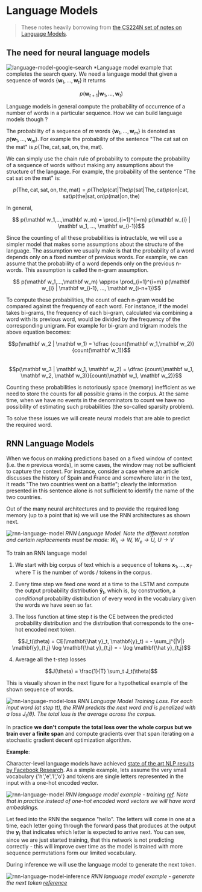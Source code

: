 # Language Models

> These notes heavily borrowing from [the CS224N set of notes on Language Models](https://web.stanford.edu/class/archive/cs/cs224n/cs224n.1224/index.html#coursework). 

## The need for neural language models

![language-model-google-search](images/language-model-google-search.png)
*Language model example that completes the search query. We need a language model that given a sequence of words $\{ \mathbf w_1, ..., \mathbf w_t \}$ it returns

$$p(\mathbf w_{t+1} | \mathbf w_1, ..., \mathbf w_t)$$

Language models in general compute the probability of occurrence of a number of words in a particular sequence.  How we can build language models though ?

 The probability of a sequence of $m$ words $\{\mathbf w_1, ..., \mathbf w_m \}$ is denoted as $p(\mathbf w_1,...,\mathbf w_m)$. For example the probability of the sentence "The cat sat on the mat" is $p(\text{The}, \text{cat}, \text{sat}, \text{on}, \text{the}, \text{mat})$.

We can simply use the chain rule of probability to compute the probability of a sequence of words without making any assumptions about the structure of the language. For example, the probability of the sentence "The cat sat on the mat" is:

$$p(\text{The}, \text{cat}, \text{sat}, \text{on}, \text{the}, \text{mat}) = p(\text{The}) p(\text{cat} | \text{The}) p(\text{sat} | \text{The}, \text{cat}) p(\text{on} | \text{cat}, \text{sat}) p(\text{the} | \text{sat}, \text{on}) p(\text{mat} | \text{on}, \text{the})$$

In general, 

$$ p(\mathbf w_1,...,\mathbf w_m) = \prod_{i=1}^{i=m} p(\mathbf w_{i} | \mathbf w_1, ..., \mathbf w_{i-1})$$

Since the counting of all these probabilities is intractable, we will use a simpler model that makes some assumptions about the structure of the language. The assumption we usually make is that the probability of a word depends only on a fixed number of previous words. For example, we can assume that the probability of a word depends only on the previous n-words. This assumption is called the n-gram assumption.

$$ p(\mathbf w_1,...,\mathbf w_m)  \approx \prod_{i=1}^{i=m} p(\mathbf w_{i} | \mathbf w_{i-1}, ..., \mathbf w_{i-n+1})$$

To compute these probabilities, the count of each n-gram would be compared against the frequency of each word. For instance, if the model takes bi-grams, the frequency of each bi-gram, calculated via combining a word with its previous word, would be divided by the frequency of the corresponding unigram. For example for bi-gram and trigram models the above equation becomes:

$$p(\mathbf w_2 | \mathbf w_1) = \dfrac {count(\mathbf w_1,\mathbf w_2)}{count(\mathbf w_1)}$$	
$$p(\mathbf w_3 | \mathbf w_1, \mathbf w_2) = \dfrac {count(\mathbf w_1, \mathbf w_2, \mathbf w_3)}{count(\mathbf w_1, \mathbf w_2)}$$

Counting these probabilities is notoriously space (memory) inefficient as we need to store the counts for all possible grams in the corpus. At the same time, when we have no events in the denominators to count we have no possibility of estimating such probabilities (the so-called sparsity problem).  

To solve these issues we will create neural models that are able to predict the required word. 


## RNN Language Models

When we focus on making predictions based on a fixed window of context (i.e. the $n$ previous words), in some cases, the window may not be sufficient to capture the context. For instance, consider a case where an article discusses the history of Spain and France and somewhere later in the text, it reads "The two countries went on a battle"; clearly the information presented in this sentence alone is not sufficient to identify the name of the two countries. 

Out of the many neural architectures and to provide the required long memory (up to a point that is) we will use the RNN architectures as shown next. 

![rnn-language-model](images/rnn-language-model-words.png)
_RNN Language Model. Note the different notation and certain replacements must be made: $W_h → W$, $W_e \rightarrow U$, $U → V$_

To train an RNN language model 

1. We start with  big corpus of text which is a sequence of tokens $\mathbf x_1, ..., \mathbf x_{T}$ where T is the number of words / tokens in the corpus. 

2. Every time step we feed one word at a time to the LSTM and compute the output probability distribution $\mathbf{\hat  y}_t$, which is, by construction, a _conditional_ probability distribution of every word in the vocabulary given the words we have seen so far. 

3. The loss function at time step $t$ is the CE between the predicted probability distribution and the distribution that corresponds to the one-hot encoded next token. 
   
$$J_t(\theta) = CE(\mathbf{\hat  y}_t, \mathbf{y}_t) = - \sum_j^{|V|} \mathbf{y}_{t,j} \log \mathbf{\hat y}_{t,j} = - \log \mathbf{\hat y}_{t,j}$$ 

4. Average all the t-step losses 

$$J(\theta) = \frac{1}{T} \sum_t J_t(\theta)$$

This is visually shown in the next figure for a hypothetical example of the shown sequence of words. 

![rnn-language-model-loss](images/rnn-language-model-loss.png)
*RNN Language Model Training Loss. For each input word (at step t$t$), the RNN predicts the next word and is penalized with a loss $J_t(\theta)$. The total loss is the average across the corpus.*

In practice **we don't compute the total loss over the whole corpus but we train over a finite span** and compute gradients over that span iterating on a stochastic gradient decent optimization algorithm. 

**Example**: 

Character-level language models have achieved [state of the art NLP results by Facebook Research](https://github.com/flairNLP/flair).  As a simple example, lets assume the very small vocabulary {'h','e','l','o'} and tokens are single letters represented in the input with a one-hot encoded vector. 

![rnn-language-model](images/rnn-language-model.png)
_RNN language model example - training [ref](https://www.youtube.com/watch?v=6niqTuYFZLQ&t=521s). Note that in practice instead of one-hot encoded word vectors we will have word embeddings._

 Let feed into the RNN the sequence "hello". The letters will come in one at a time, each letter going through the forward pass that produces at the output the $\mathbf y_t$ that indicates which letter is expected to arrive next.  You can see, since we are just started training,  that this network is not predicting correctly - this will improve over time as the model is trained with more sequence permutations form our limited vocabulary. 
 
 During inference we will use the language model to generate the next token. 

![rnn-language-model-inference](images/rnn-language-model-inference.png)
*RNN language model example - generate the next token [reference](https://www.youtube.com/watch?v=6niqTuYFZLQ&t=521s)*

